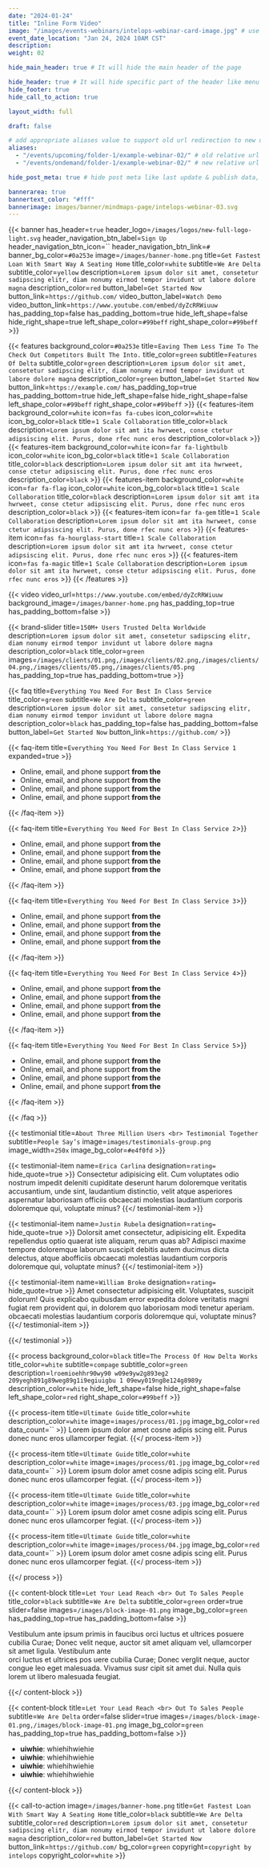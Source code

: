 ```yaml
---
date: "2024-01-24"
title: "Inline Form Video"
image: "/images/events-webinars/intelops-webinar-card-image.jpg" # use 800x550 or 16:11 ratio image
event_date_location: "Jan 24, 2024 10AM CST"
description:
weight: 02

hide_main_header: true # It will hide the main header of the page

hide_header: true # It will hide specific part of the header like menu except logo
hide_footer: true
hide_call_to_action: true

layout_width: full

draft: false

# add appropriate aliases value to support old url redirection to new url
aliases:
  - "/events/upcoming/folder-1/example-webinar-02/" # old relative url
  - "/events/ondemand/folder-1/example-webinar-02/" # new relative url

hide_post_meta: true # hide post meta like last update & publish data, estimated reading time etc.

bannerarea: true
bannertext_color: "#fff"
bannerimage: images/banner/mindmaps-page/intelops-webinar-03.svg
---
```


{{< banner
has_header=`true`
header_logo=`/images/logos/new-full-logo-light.svg`
header_navigation_btn_label=`Sign Up`
header_navigation_btn_icon=``
header_navigation_btn_link=`#`
banner_bg_color=`#0a253e`
image=`/images/banner-home.png`
title=`Get Fastest Loan With Smart Way A Seating Home`
title_color=`white`
subtitle=`We Are Delta`
subtitle_color=`yellow`
description=`Lorem ipsum dolor sit amet, consetetur sadipscing elitr, diam nonumy eirmod tempor invidunt ut labore dolore magna`
description_color=`red`
button_label=`Get Started Now`
button_link=`https://github.com/`
video_button_label=`Watch Demo`
video_button_link=`https://www.youtube.com/embed/dyZcRRWiuuw`
has_padding_top=false
has_padding_bottom=true
hide_left_shape=false
hide_right_shape=true
left_shape_color=`#99beff`
right_shape_color=`#99beff` >}}

{{< features
background_color=`#0a253e`
title=`Eaving Them Less Time To The Check Out Competitors Built The Into.`
title_color=`green`
subtitle=`Features Of Delta`
subtitle_color=`green`
description=`Lorem ipsum dolor sit amet, consetetur sadipscing elitr, diam nonumy eirmod tempor invidunt ut labore dolore magna`
description_color=`green`
button_label=`Get Started Now`
button_link=`https://example.com/`
has_padding_top=true
has_padding_bottom=true
hide_left_shape=false
hide_right_shape=false
left_shape_color=`#99beff`
right_shape_color=`#99beff` >}}
  {{< features-item
      background_color=`white`
      icon=`fas fa-cubes`
      icon_color=`white`
      icon_bg_color=`black`
      title=`1 Scale Collaboration`
      title_color=`black`
      description=`Lorem ipsum dolor sit amt ita hwrweet, conse ctetur adipsiscing elit. Purus, done rfec nunc eros`
      description_color=`black` >}}
  {{< features-item
      background_color=`white`
      icon=`far fa-lightbulb`
      icon_color=`white`
      icon_bg_color=`black`
      title=`1 Scale Collaboration`
      title_color=`black`
      description=`Lorem ipsum dolor sit amt ita hwrweet, conse ctetur adipsiscing elit. Purus, done rfec nunc eros`
      description_color=`black` >}}
  {{< features-item
      background_color=`white`
      icon=`far fa-flag`
      icon_color=`white`
      icon_bg_color=`black`
      title=`1 Scale Collaboration`
      title_color=`black`
      description=`Lorem ipsum dolor sit amt ita hwrweet, conse ctetur adipsiscing elit. Purus, done rfec nunc eros`
      description_color=`black` >}}
  {{< features-item
      icon=`far fa-gem`
      title=`1 Scale Collaboration`
      description=`Lorem ipsum dolor sit amt ita hwrweet, conse ctetur adipsiscing elit. Purus, done rfec nunc eros` >}}
  {{< features-item
      icon=`fas fa-hourglass-start`
      title=`1 Scale Collaboration`
      description=`Lorem ipsum dolor sit amt ita hwrweet, conse ctetur adipsiscing elit. Purus, done rfec nunc eros` >}}
  {{< features-item
      icon=`fas fa-magic`
      title=`1 Scale Collaboration`
      description=`Lorem ipsum dolor sit amt ita hwrweet, conse ctetur adipsiscing elit. Purus, done rfec nunc eros` >}}
{{< /features >}}

{{< video
 video_url=`https://www.youtube.com/embed/dyZcRRWiuuw`
 background_image=`/images/banner-home.png`
 has_padding_top=true
 has_padding_bottom=false >}}

{{< brand-slider
title=`150M+ Users Trusted Delta Worldwide`
description=`Lorem ipsum dolor sit amet, consetetur sadipscing elitr, diam nonumy eirmod tempor invidunt ut labore dolore magna`
description_color=`black`
title_color=`green`
images=`/images/clients/01.png,/images/clients/02.png,/images/clients/04.png,/images/clients/05.png,/images/clients/05.png`
has_padding_top=true
has_padding_bottom=true >}}

{{< faq
 title=`Everything You Need For Best In Class Service`
 title_color=`green`
 subtitle=`We Are Delta`
 subtitle_color=`green`
 description=`Lorem ipsum dolor sit amet, consetetur sadipscing elitr, diam nonumy eirmod tempor invidunt ut labore dolore magna`
 description_color=`black`
 has_padding_top=false
 has_padding_bottom=false
 button_label=`Get Started Now`
 button_link=`https://github.com/` >}}

 {{< faq-item title=`Everything You Need For Best In Class Service 1` expanded=true >}}

- Online, email, and phone support **from the**
- Online, email, and phone support **from the**
- Online, email, and phone support **from the**
- Online, email, and phone support **from the**

 {{< /faq-item >}}

 {{< faq-item title=`Everything You Need For Best In Class Service 2`>}}

- Online, email, and phone support **from the**
- Online, email, and phone support **from the**
- Online, email, and phone support **from the**
- Online, email, and phone support **from the**

 {{< /faq-item >}}

 {{< faq-item title=`Everything You Need For Best In Class Service 3`>}}

- Online, email, and phone support **from the**
- Online, email, and phone support **from the**
- Online, email, and phone support **from the**
- Online, email, and phone support **from the**

 {{< /faq-item >}}

 {{< faq-item title=`Everything You Need For Best In Class Service 4`>}}

- Online, email, and phone support **from the**
- Online, email, and phone support **from the**
- Online, email, and phone support **from the**
- Online, email, and phone support **from the**

 {{< /faq-item >}}

 {{< faq-item title=`Everything You Need For Best In Class Service 5`>}}

- Online, email, and phone support **from the**
- Online, email, and phone support **from the**
- Online, email, and phone support **from the**
- Online, email, and phone support **from the**

 {{< /faq-item >}}

{{< /faq >}}

{{< testimonial
 title=`About Three Million Users <br> Testimonial Together`
 subtitle=`People Say’s`
 image=`images/testimonials-group.png`
 image_width=`250x`
 image_bg_color=`#e4f0fd` >}}

 {{< testimonial-item name=`Erica Carlina` designation=``rating=`` hide_quote=true >}}
 Consectetur adipisicing elit. Cum voluptates odio nostrum impedit deleniti cupiditate deserunt harum doloremque veritatis accusantium, unde sint, laudantium distinctio, velit atque asperiores aspernatur laboriosam officiis obcaecati molestias laudantium corporis doloremque qui, voluptate minus?
 {{</ testimonial-item >}}

 {{< testimonial-item name=`Justin Rubela` designation=``rating=`` hide_quote=true >}}
 Dolorsit amet consectetur, adipisicing elit. Expedita repellendus optio quaerat iste aliquam, rerum quas ab? Adipisci maxime tempore doloremque laborum suscipit debitis autem ducimus dicta delectus, atque abofficiis obcaecati molestias laudantium corporis doloremque qui, voluptate minus?
 {{</ testimonial-item >}}

 {{< testimonial-item name=`William Broke` designation=``rating=`` hide_quote=true >}}
 Amet consectetur adipisicing elit. Voluptates, suscipit dolorum! Quis explicabo quibusdam error expedita dolore veritatis magni fugiat rem provident qui, in dolorem quo laboriosam modi tenetur aperiam. obcaecati molestias laudantium corporis doloremque qui, voluptate minus?
 {{</ testimonial-item >}}

{{</ testimonial >}}

{{< process
 background_color=`black`
 title=`The Process Of How Delta Works`
 title_color=`white`
 subtitle=`compage`
 subtitle_color=`green`
 description=`lroemioehhr90wy90 w09e9yw2g893eg2 209yegh891g89weg89g1i9egiuigbu 1 09ewy019ng8e124g8989y`
 description_color=`white`
 hide_left_shape=false
 hide_right_shape=false
 left_shape_color=`red`
 right_shape_color=`#99beff` >}}

 {{< process-item
  title=`Ultimate Guide`
  title_color=`white`
  description_color=`white`
  image=`images/process/01.jpg`
  image_bg_color=`red`
  data_count=`` >}}
 Lorem ipsum dolor amet cosne adipis scing elit. Purus donec nunc eros ullamcorper fegiat.
 {{</ process-item >}}

 {{< process-item
  title=`Ultimate Guide`
  title_color=`white`
  description_color=`white`
  image=`images/process/01.jpg`
  image_bg_color=`red`
  data_count=`` >}}
  Lorem ipsum dolor amet cosne adipis scing elit. Purus donec nunc eros ullamcorper fegiat.
 {{</ process-item >}}

 {{< process-item
  title=`Ultimate Guide`
  title_color=`white`
  description_color=`white`
  image=`images/process/03.jpg`
  image_bg_color=`red`
  data_count=`` >}}
  Lorem ipsum dolor amet cosne adipis scing elit. Purus donec nunc eros ullamcorper fegiat.
 {{</ process-item >}}

 {{< process-item
  title=`Ultimate Guide`
  title_color=`white`
  description_color=`white`
  image=`images/process/04.jpg`
  image_bg_color=`red`
  data_count=`` >}}
  Lorem ipsum dolor amet cosne adipis scing elit. Purus donec nunc eros ullamcorper fegiat.
 {{</ process-item >}}

{{</ process >}}

{{< content-block
 title=`Let Your Lead Reach <br> Out To Sales People`
 title_color=`black`
 subtitle=`We Are Delta`
 subtitle_color=`green`
 order=true
 slider=false
 images=`/images/block-image-01.png`
 image_bg_color=`green`
 has_padding_top=true
 has_padding_bottom=false >}}

 Vestibulum ante ipsum primis in faucibus orci luctus et ultrices
 posuere cubilia Curae; Donec velit neque, auctor sit amet aliquam
 vel, ullamcorper sit amet ligula. Vestibulum ante
 <br>
 orci luctus et ultrices pos uere cubilia Curae; Donec verglit neque,
 auctor congue leo eget malesuada. Vivamus susr cipit sit amet dui.
 Nulla quis lorem ut libero malesuada feugiat.

{{</ content-block >}}

{{< content-block
 title=`Let Your Lead Reach <br> Out To Sales People`
 subtitle=`We Are Delta`
 order=false
 slider=true
 images=`/images/block-image-01.png,/images/block-image-01.png`
 image_bg_color=`green`
 has_padding_top=true
 has_padding_bottom=false >}}

- **uiwhie**: whiehihwiehie
- **uiwhie**: whiehihwiehie
- **uiwhie**: whiehihwiehie
- **uiwhie**: whiehihwiehie

{{</ content-block >}}

{{< call-to-action
image=`/images/banner-home.png`
title=`Get Fastest Loan With Smart Way A Seating Home`
title_color=`black`
subtitle=`We Are Delta`
subtitle_color=`red`
description=`Lorem ipsum dolor sit amet, consetetur sadipscing elitr, diam nonumy eirmod tempor invidunt ut labore dolore magna`
description_color=`red`
button_label=`Get Started Now`
button_link=`https://github.com/`
bg_color=`green`
copyright=`copyright by intelops`
copyright_color=`white` >}}
